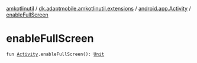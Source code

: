 [amkotlinutil](../../index.md) / [dk.adaptmobile.amkotlinutil.extensions](../index.md) / [android.app.Activity](index.md) / [enableFullScreen](enable-full-screen.md)

# enableFullScreen

`fun `[`Activity`](https://developer.android.com/reference/android/app/Activity.html)`.enableFullScreen(): `[`Unit`](https://kotlinlang.org/api/latest/jvm/stdlib/kotlin/-unit/index.html)